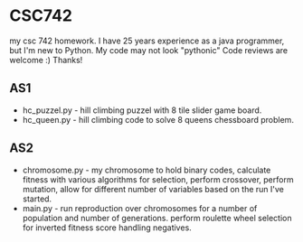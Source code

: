 # CSC742
my csc 742 homework.
I have 25 years experience as a java programmer, but I'm new to Python. My code may not look "pythonic" Code reviews are welcome :) Thanks!

## AS1
* hc_puzzel.py - hill climbing puzzel with 8 tile slider game board.
* hc_queen.py - hill climbing code to solve 8 queens chessboard problem.

## AS2
* chromosome.py - my chromosome to hold binary codes, calculate fitness with various algorithms for selection, perform crossover, perform mutation, allow for different number of variables based on the run I've started.
* main.py - run reproduction over chromosomes for a number of population and number of generations. perform roulette wheel selection for inverted fitness score handling negatives.
